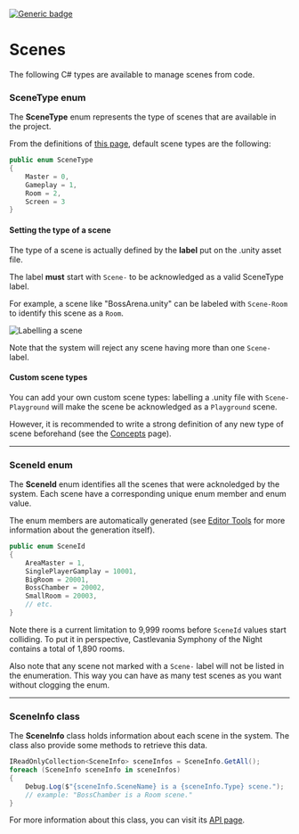 [![Generic badge](https://img.shields.io/badge/Status-WIP-yellow.svg)](https://shields.io/)

# Scenes

The following C# types are available to manage scenes from code.

### SceneType enum
The **SceneType** enum represents the type of scenes that are available in the project. 

From the definitions of [this page](~/manual/Concepts.md), default scene types are the following:
```csharp
public enum SceneType
{
	Master = 0,
	Gameplay = 1,
	Room = 2,
	Screen = 3	
}
```

#### Setting the type of a scene
The type of a scene is actually defined by the **label** put on the .unity asset file. 

The label **must** start with `Scene-` to be acknowledged as a valid SceneType label.

For example, a scene like "BossArena.unity" can be labeled with `Scene-Room` to identify this scene as a `Room`.

![Labelling a scene](~/resources/scene_label.png)

Note that the system will reject any scene having more than one `Scene-` label.

#### Custom scene types
You can add your own custom scene types: labelling a .unity file with `Scene-Playground` will make the scene be acknowledged as a `Playground` scene. 

However, it is recommended to write a strong definition of any new type of scene beforehand (see the [Concepts](~/manual/Concepts.md) page).



--------------------------------



### SceneId enum
The **SceneId** enum identifies all the scenes that were acknoledged by the system. Each scene have a corresponding unique enum member and enum value. 

The enum members are automatically generated (see [Editor Tools](~/manual/EditorTools.md) for more information about the generation itself).

```csharp
public enum SceneId
{
	AreaMaster = 1,
	SinglePlayerGamplay = 10001,
	BigRoom = 20001,
	BossChamber = 20002,
	SmallRoom = 20003,
	// etc.
}
```

Note there is a current limitation to 9,999 rooms before `SceneId` values start colliding. To put it in perspective, Castlevania Symphony of the Night contains a total of 1,890 rooms.

Also note that any scene not marked with a `Scene-` label will not be listed in the enumeration. This way you can have as many test scenes as you want without clogging the enum.



--------------------------------



### SceneInfo class
The **SceneInfo** class holds information about each scene in the system. The class also provide some methods to retrieve this data.

```csharp
IReadOnlyCollection<SceneInfo> sceneInfos = SceneInfo.GetAll();
foreach (SceneInfo sceneInfo in sceneInfos)
{
	Debug.Log($"{sceneInfo.SceneName} is a {sceneInfo.Type} scene.");
	// example: "BossChamber is a Room scene."
}
```

For more information about this class, you can visit its [API page](~/api/Assets.Scripts.LoadingSystems.SceneInfos.SceneInfo.yml).









